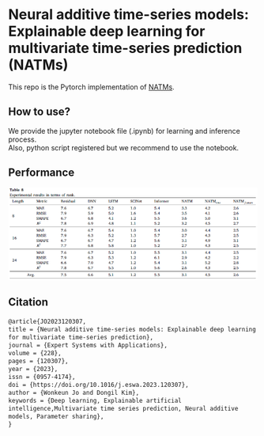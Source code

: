 # Neural additive time-series models: Explainable deep learning for multivariate time-series prediction (NATMs)


This repo is the Pytorch implementation of [NATMs](https://doi.org/10.1016/j.eswa.2023.120307).

## How to use?

We provide the jupyter notebook file (.ipynb) for learning and inference process.</br>
Also, python script registered but we recommend to use the notebook.</br>



## Performance

![average_rank](./img/perform.png)




## Citation

```
@article{JO2023120307,
title = {Neural additive time-series models: Explainable deep learning for multivariate time-series prediction},
journal = {Expert Systems with Applications},
volume = {228},
pages = {120307},
year = {2023},
issn = {0957-4174},
doi = {https://doi.org/10.1016/j.eswa.2023.120307},
author = {Wonkeun Jo and Dongil Kim},
keywords = {Deep learning, Explainable artificial intelligence,Multivariate time series prediction, Neural additive models, Parameter sharing},
}
```
